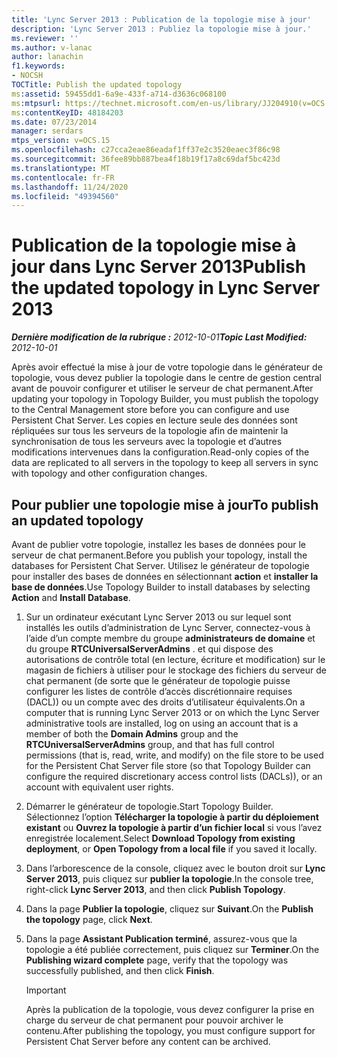 ```yaml
---
title: 'Lync Server 2013 : Publication de la topologie mise à jour'
description: 'Lync Server 2013 : Publiez la topologie mise à jour.'
ms.reviewer: ''
ms.author: v-lanac
author: lanachin
f1.keywords:
- NOCSH
TOCTitle: Publish the updated topology
ms:assetid: 59455dd1-6a9e-433f-a714-d3636c068100
ms:mtpsurl: https://technet.microsoft.com/en-us/library/JJ204910(v=OCS.15)
ms:contentKeyID: 48184203
ms.date: 07/23/2014
manager: serdars
mtps_version: v=OCS.15
ms.openlocfilehash: c27cca2eae86eadaf1ff37e2c3520eaec3f86c98
ms.sourcegitcommit: 36fee89bb887bea4f18b19f17a8c69daf5bc423d
ms.translationtype: MT
ms.contentlocale: fr-FR
ms.lasthandoff: 11/24/2020
ms.locfileid: "49394560"
---
```

# <a name="publish-the-updated-topology-in-lync-server-2013"></a><span data-ttu-id="e71df-103">Publication de la topologie mise à jour dans Lync Server 2013</span><span class="sxs-lookup"><span data-stu-id="e71df-103">Publish the updated topology in Lync Server 2013</span></span>

<div data-xmlns="http://www.w3.org/1999/xhtml">

<div class="topic" data-xmlns="http://www.w3.org/1999/xhtml" data-msxsl="urn:schemas-microsoft-com:xslt" data-cs="https://msdn.microsoft.com/">

<div data-asp="https://msdn2.microsoft.com/asp">



</div>

<div id="mainSection">

<div id="mainBody"><span data-ttu-id="e71df-104">

<span> </span></span><span class="sxs-lookup"><span data-stu-id="e71df-104">

<span> </span></span></span>

<span data-ttu-id="e71df-105">_**Dernière modification de la rubrique :** 2012-10-01_</span><span class="sxs-lookup"><span data-stu-id="e71df-105">_**Topic Last Modified:** 2012-10-01_</span></span>

<span data-ttu-id="e71df-106">Après avoir effectué la mise à jour de votre topologie dans le générateur de topologie, vous devez publier la topologie dans le centre de gestion central avant de pouvoir configurer et utiliser le serveur de chat permanent.</span><span class="sxs-lookup"><span data-stu-id="e71df-106">After updating your topology in Topology Builder, you must publish the topology to the Central Management store before you can configure and use Persistent Chat Server.</span></span> <span data-ttu-id="e71df-107">Les copies en lecture seule des données sont répliquées sur tous les serveurs de la topologie afin de maintenir la synchronisation de tous les serveurs avec la topologie et d’autres modifications intervenues dans la configuration.</span><span class="sxs-lookup"><span data-stu-id="e71df-107">Read-only copies of the data are replicated to all servers in the topology to keep all servers in sync with topology and other configuration changes.</span></span>

<div>

## <a name="to-publish-an-updated-topology"></a><span data-ttu-id="e71df-108">Pour publier une topologie mise à jour</span><span class="sxs-lookup"><span data-stu-id="e71df-108">To publish an updated topology</span></span>

<span data-ttu-id="e71df-109">Avant de publier votre topologie, installez les bases de données pour le serveur de chat permanent.</span><span class="sxs-lookup"><span data-stu-id="e71df-109">Before you publish your topology, install the databases for Persistent Chat Server.</span></span> <span data-ttu-id="e71df-110">Utilisez le générateur de topologie pour installer des bases de données en sélectionnant **action** et **installer la base de données**.</span><span class="sxs-lookup"><span data-stu-id="e71df-110">Use Topology Builder to install databases by selecting **Action** and **Install Database**.</span></span>

1.  <span data-ttu-id="e71df-111">Sur un ordinateur exécutant Lync Server 2013 ou sur lequel sont installés les outils d’administration de Lync Server, connectez-vous à l’aide d’un compte membre du groupe **administrateurs de domaine** et du groupe **RTCUniversalServerAdmins** . et qui dispose des autorisations de contrôle total (en lecture, écriture et modification) sur le magasin de fichiers à utiliser pour le stockage des fichiers du serveur de chat permanent (de sorte que le générateur de topologie puisse configurer les listes de contrôle d’accès discrétionnaire requises (DACL)) ou un compte avec des droits d’utilisateur équivalents.</span><span class="sxs-lookup"><span data-stu-id="e71df-111">On a computer that is running Lync Server 2013 or on which the Lync Server administrative tools are installed, log on using an account that is a member of both the **Domain Admins** group and the **RTCUniversalServerAdmins** group, and that has full control permissions (that is, read, write, and modify) on the file store to be used for the Persistent Chat Server file store (so that Topology Builder can configure the required discretionary access control lists (DACLs)), or an account with equivalent user rights.</span></span>

2.  <span data-ttu-id="e71df-112">Démarrer le générateur de topologie.</span><span class="sxs-lookup"><span data-stu-id="e71df-112">Start Topology Builder.</span></span> <span data-ttu-id="e71df-113">Sélectionnez l’option **Télécharger la topologie à partir du déploiement existant** ou **Ouvrez la topologie à partir d’un fichier local** si vous l’avez enregistrée localement.</span><span class="sxs-lookup"><span data-stu-id="e71df-113">Select **Download Topology from existing deployment**, or **Open Topology from a local file** if you saved it locally.</span></span>

3.  <span data-ttu-id="e71df-114">Dans l’arborescence de la console, cliquez avec le bouton droit sur **Lync Server 2013**, puis cliquez sur **publier la topologie**.</span><span class="sxs-lookup"><span data-stu-id="e71df-114">In the console tree, right-click **Lync Server 2013**, and then click **Publish Topology**.</span></span>

4.  <span data-ttu-id="e71df-115">Dans la page **Publier la topologie**, cliquez sur **Suivant**.</span><span class="sxs-lookup"><span data-stu-id="e71df-115">On the **Publish the topology** page, click **Next**.</span></span>

5.  <span data-ttu-id="e71df-116">Dans la page **Assistant Publication terminé**, assurez-vous que la topologie a été publiée correctement, puis cliquez sur **Terminer**.</span><span class="sxs-lookup"><span data-stu-id="e71df-116">On the **Publishing wizard complete** page, verify that the topology was successfully published, and then click **Finish**.</span></span>
    
    <div>
    

    > [!IMPORTANT]  
    > <span data-ttu-id="e71df-117">Après la publication de la topologie, vous devez configurer la prise en charge du serveur de chat permanent pour pouvoir archiver le contenu.</span><span class="sxs-lookup"><span data-stu-id="e71df-117">After publishing the topology, you must configure support for Persistent Chat Server before any content can be archived.</span></span>

    
    <span data-ttu-id="e71df-118"></div>

</div>

</div>

<span> </span>

</div>

</div>

</span><span class="sxs-lookup"><span data-stu-id="e71df-118"></div>

</div>

</div>

<span> </span>

</div>

</div>

</span></span></div>

